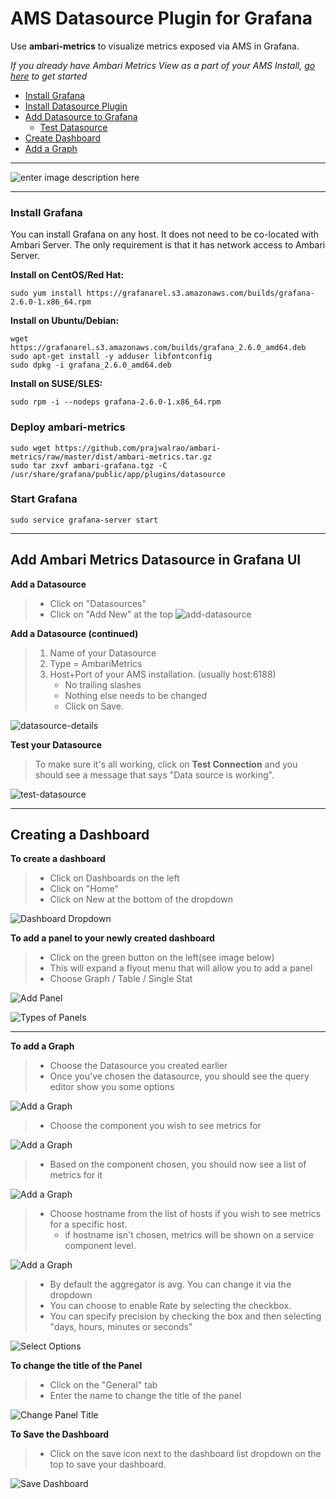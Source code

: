 # AMS Datasource Plugin for Grafana

Use **ambari-metrics** to visualize metrics exposed via AMS in Grafana. 

*If you already have Ambari Metrics View as a part of your AMS Install, [go here](#createdash) to get started*

 - [Install Grafana](#installg)
 - [Install Datasource Plugin](#installam)
 - [Add Datasource to Grafana](#addds)
  	- [Test Datasource](#testds)
 - [Create Dashboard](#createdash)
 - [Add a Graph](#addgraph)


----------
![enter image description here](https://raw.githubusercontent.com/prajwalrao/ambari-metrics/master/screenshots/full-dashboard.png)

----------
<a name="installg"></a>
### Install Grafana


You can install Grafana on any host.  It does not need to be co-located with Ambari Server.  The only requirement is that it has network access to Ambari Server.

**Install on CentOS/Red Hat:**
```
sudo yum install https://grafanarel.s3.amazonaws.com/builds/grafana-2.6.0-1.x86_64.rpm
```

**Install on Ubuntu/Debian:**
```
wget https://grafanarel.s3.amazonaws.com/builds/grafana_2.6.0_amd64.deb
sudo apt-get install -y adduser libfontconfig
sudo dpkg -i grafana_2.6.0_amd64.deb
```

**Install on SUSE/SLES:**
```
sudo rpm -i --nodeps grafana-2.6.0-1.x86_64.rpm
```
<a name="installam"></a> 
### Deploy ambari-metrics 

```
sudo wget https://github.com/prajwalrao/ambari-metrics/raw/master/dist/ambari-metrics.tar.gz
sudo tar zxvf ambari-grafana.tgz -C /usr/share/grafana/public/app/plugins/datasource
```

### Start Grafana

```
sudo service grafana-server start
```

---

<a name="addds"></a>
## Add Ambari Metrics Datasource in Grafana UI

**Add a Datasource**
>	- Click on "Datasources"
> 	- Click on "Add New" at the top 
![add-datasource](screenshots/1-add-datasource.png)

**Add a Datasource (continued)**
> 	1. Name of your Datasource
>	2. Type = AmbariMetrics
> 	3. Host+Port of your AMS installation. (usually host:6188) 
>  		- No trailing slashes
> 		- Nothing else needs to be changed
>  		- Click on Save.

![datasource-details](screenshots/2-datasource-details.png)


<a name="testds"></a>
**Test your Datasource**

>	To make sure it's all working, click on **Test Connection** and you should see a message that says "Data source is working". 


![test-datasource](screenshots/3-test-datasource.png)

---

<a name="createdash"></a>
## Creating a Dashboard

**To create a dashboard**

>	- Click on Dashboards on the left
>	- Click on "Home"
>	- Click on New at the bottom of the dropdown 

![Dashboard Dropdown](screenshots/4-dashboard-dropdown.png)



**To add a panel to your newly created dashboard**

>	- Click on the green button on the left(see image below)
>	- This will expand a flyout menu that will allow you to add a panel
>	- Choose Graph / Table / Single Stat

![Add Panel](screenshots/5-dashboard-graph-menu.png)

![Types of Panels](screenshots/6-graph-panels.png)


---

<a name="addgraph"></a>
**To add a Graph**


>	- Choose the Datasource you created earlier
>	- Once you've chosen the datasource, you should see the query editor show you some options

![Add a Graph](screenshots/7-choose-datasource.png)



>	- Choose the component you wish to see metrics for

![Add a Graph](screenshots/8-choose-component.png)



>	- Based on the component chosen, you should now see a list of metrics for it

![Add a Graph](screenshots/9-choose-metric.png)



>	- Choose hostname from the list of hosts if you wish to see metrics for a specific host.
>		- if hostname isn't chosen, metrics will be shown on a service component level. 

![Add a Graph](screenshots/10-choose-hostname.png)


> 	- By default the aggregator is avg. You can change it via the dropdown
> 	- You can choose to enable Rate by selecting the checkbox.
> 	- You can specify precision by checking the box and then selecting "days, hours, minutes or seconds"

![Select Options](screenshots/11-choose-agg-rate-precision.png)


**To change the title of the Panel**

>	- Click on the "General" tab
>	- Enter the name to change the title of the panel

![Change Panel Title](screenshots/12-change-panel-title.png)

**To Save the Dashboard**

> 	- Click on the save icon next to the dashboard list dropdown on the top to save your dashboard.

![Save Dashboard](screenshots/13-save-dashboard.png)




